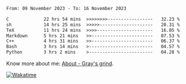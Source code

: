 <!--START_SECTION:waka-->

```txt
From: 09 November 2023 - To: 16 November 2023

C             22 hrs 54 mins  >>>>>>>>-----------------   32.23 %
sh            14 hrs 25 mins  >>>>>--------------------   20.31 %
TeX           11 hrs 24 mins  >>>>---------------------   16.05 %
Markdown      5 hrs 21 mins   >>-----------------------   07.53 %
C++           4 hrs 31 mins   >>-----------------------   06.37 %
Bash          3 hrs 14 mins   >------------------------   04.57 %
Python        3 hrs 2 mins    >------------------------   04.28 %
```

<!--END_SECTION:waka-->

<!-- [![grayxu's github stats](https://github-readme-stats.vercel.app/api?username=grayxu&count_private=true&show_icons=true)](https://github.com/grayxu) -->

Know more about me: [About - Gray's grind](https://www.grayxu.cn/).
<p align="left">
  <a href="https://wakatime.com/@grayxu" target="_blank">
    <img alt="Wakatime" src="https://wakatime.com/badge/user/c69eb31e-43a1-463f-8968-c3449e386f57.svg"/>
  </a>
</p>

